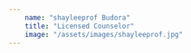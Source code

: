 ```yaml
---
    name: "shayleeprof Budora"
    title: "Licensed Counselor"
    image: "/assets/images/shayleeprof.jpg"
---
```


